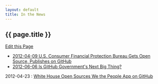 ```yaml
---
layout: default
title: In the News
---
```


<h2>{{ page.title }}</h2>

<a class="btn btn-mini pull-right forkModalTrigger" href="https://github.com/lukecharde/govgit">Edit this Page</a>

<div class="in-the-news">

* [2012-04-09 U.S. Consumer Financial Protection Bureau Gets Open Source, Publishes on GitHub](http://techcrunch.com/2012/04/09/u-s-consumer-financial-protection-bureau-gets-open-source-publishes-on-github/)
* [2012-06-06 Is GitHub Government's Next Big Thing?](http://fedscoop.com/is-github-governments-next-big-thing/)

2012-04-23
: [White House Open Sources We the People App on GitHub](http://gigaom.com/cloud/white-house-open-sources-we-the-people-petition-app/)

</div>
